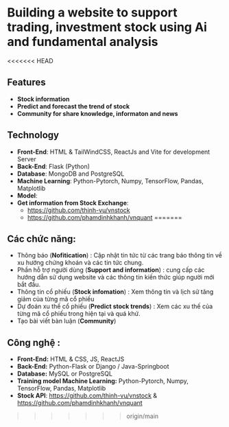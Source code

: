 # Building a website to support trading, investment stock using Ai and fundamental analysis

<<<<<<< HEAD
## Features
* **Stock information**
* **Predict and forecast the trend of stock**
* **Community for share knowledge, informaton and news**
  
## Technology 
  * **Front-End**: HTML & TailWindCSS, ReactJs and Vite for development Server
  * **Back-End**: Flask (Python)
  * **Database**: MongoDB and PostgreSQL
  * **Machine Learning**: Python-Pytorch, Numpy, TensorFlow, Pandas, Matplotlib
  * **Model**: 
  * **Get information from Stock Exchange**: 
    * https://github.com/thinh-vu/vnstock 
    * https://github.com/phamdinhkhanh/vnquant
=======
## Các chức năng:
* Thông báo (<strong>Nofitication</strong>) : Cập nhật tin tức từ các trang báo thông tin về xu hướng chứng khoán và các tin tức chung.
* Phần hỗ trợ người dùng (<strong>Support and information</strong>) : cung cấp các hướng dẫn sử dụng website và các thông tin kiến thức giúp người mới bắt đầu.
* Thông tin cổ phiếu (<strong>Stock infomation</strong>) : Xem thông tin và lịch sử tăng giảm của từng mã cổ phiếu
* Dự đoán xu thế cổ phiếu (<strong>Predict stock trends</strong>) : Xem các xu thế của từng mã cổ phiếu trong hiện tại và quá khứ.
* Tạo bài viết bàn luận (<strong>Community</strong>)


## Công nghệ :  
  * <strong>Front-End:</strong> HTML & CSS, JS, ReactJS
  * <strong>Back-End:</strong> Python-Flask or Django / Java-Springboot
  * <strong>Database:</strong> MySQL or PostgreSQL
  * <strong>Training model Machine Learning:</strong> Python-Pytorch, Numpy, TensorFlow, Pandas, Matplotlib
  * <strong>Stock API</strong>: https://github.com/thinh-vu/vnstock & https://github.com/phamdinhkhanh/vnquant
>>>>>>> origin/main
  
